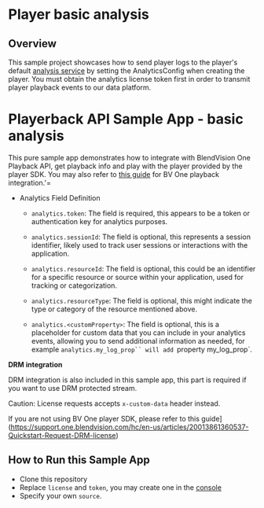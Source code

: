 #  Player basic analysis

## Overview
This sample project showcases how to send player logs to the player's default [analysis service]() by setting the AnalyticsConfig when creating the player.
You must obtain the analytics license token first in order to transmit player playback events to our data platform.

# Playerback API Sample App - basic analysis

This pure sample app demonstrates how to integrate with BlendVision One Playback API, get playback info and play with the player  provided by the player SDK.
You may also refer to [this guide](https://support.one.blendvision.com/hc/en-us/articles/19704999298457-Quickstart-Playback-a-BlendVision-One-Stream) for BV One playback integration.'=

- Analytics Field Definition
    - `analytics.token`: The field is required, this appears to be a token or authentication key for analytics purposes.

    - `analytics.sessionId`: The field is optional, this represents a session identifier, likely used to track user sessions or interactions with the application.

    - `analytics.resourceId`: The field is optional, this could be an identifier for a specific resource or source within your application, used for tracking or categorization.

    - `analytics.resourceType`: The field is optional, this might indicate the type or category of the resource mentioned above.

    - `analytics.<customProperty>`: The field is optional, this is a placeholder for custom data that you can include in your analytics events, allowing you to send additional information as needed, for example `analytics.my_log_prop`` will add `property my_log_prop`.


**DRM integration**

DRM integration is also included in this sample app, this part is required if you want to use DRM protected stream.

Caution: License requests accepts `x-custom-data` header instead.

If you are not using BV One player SDK, please refer to this guide](https://support.one.blendvision.com/hc/en-us/articles/20013861360537-Quickstart-Request-DRM-license)

## How to Run this Sample App

- Clone this repository
- Replace `license` and `token`, you may create one in the [console](https://app.one.blendvision.com/en/developers/api-token)
- Specify your own `source`.
